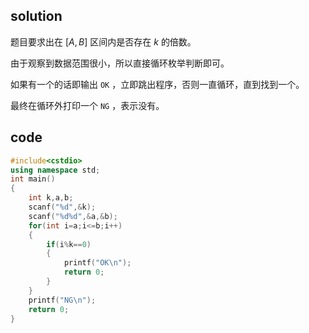 ## solution

题目要求出在 $[A,B]$ 区间内是否存在 $k$ 的倍数。

由于观察到数据范围很小，所以直接循环枚举判断即可。

如果有一个的话即输出 `OK` ，立即跳出程序，否则一直循环，直到找到一个。

最终在循环外打印一个 `NG` ，表示没有。


## code

```cpp
#include<cstdio>
using namespace std;
int main()
{
	int k,a,b;
	scanf("%d",&k);
	scanf("%d%d",&a,&b);
	for(int i=a;i<=b;i++)
	{
		if(i%k==0)
		{
			printf("OK\n");
			return 0;
		}
	} 
	printf("NG\n");
	return 0;
} 

```